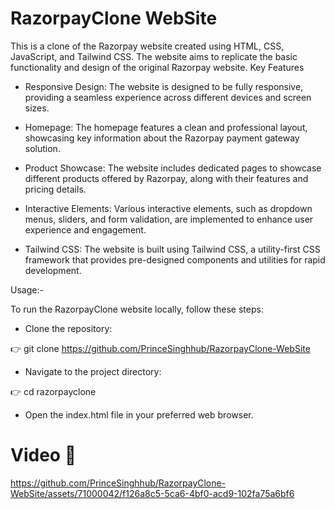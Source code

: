 # RazorpayClone WebSite

This is a clone of the Razorpay website created using HTML, CSS, JavaScript, and Tailwind CSS. The website aims to replicate the basic functionality and design of the original Razorpay website.
Key Features

  - Responsive Design: The website is designed to be fully responsive, providing a seamless experience across different devices and screen sizes.

   - Homepage: The homepage features a clean and professional layout, showcasing key information about the Razorpay payment gateway solution.

   - Product Showcase: The website includes dedicated pages to showcase different products offered by Razorpay, along with their features and pricing details.

   - Interactive Elements: Various interactive elements, such as dropdown menus, sliders, and form validation, are implemented to enhance user experience and engagement.

   - Tailwind CSS: The website is built using Tailwind CSS, a utility-first CSS framework that provides pre-designed components and utilities for rapid development.

Usage:-

To run the RazorpayClone website locally, follow these steps:

   - Clone the repository: 

   👉 git clone https://github.com/PrinceSinghhub/RazorpayClone-WebSite

   - Navigate to the project directory:
   
👉 cd razorpayclone

   - Open the index.html file in your preferred web browser.


# Video 🎥


https://github.com/PrinceSinghhub/RazorpayClone-WebSite/assets/71000042/f126a8c5-5ca6-4bf0-acd9-102fa75a6bf6



